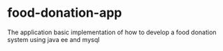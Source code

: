 # food-donation-app
The application basic implementation of how to develop a food donation system using java ee and mysql 
